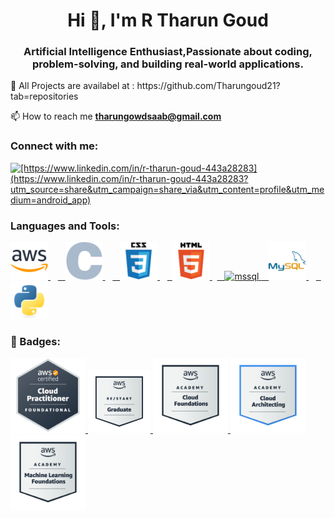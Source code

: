 <h1 align="center">Hi 👋, I'm R Tharun Goud</h1>
<h3 align="center">Artificial Intelligence Enthusiast,Passionate about coding, problem-solving, and building real-world applications.</h3>
 💼 All Projects are availabel at : https://github.com/Tharungoud21?tab=repositories<br>
 
 📫 How to reach me **tharungowdsaab@gmail.com**

<h3 align="left">Connect with me:</h3>
<p align="left">
<a href="https://linkedin.com/in/https://www.linkedin.com/in/r-tharun-goud-443a28283" target="blank"><img align="center" src="https://raw.githubusercontent.com/rahuldkjain/github-profile-readme-generator/master/src/images/icons/Social/linked-in-alt.svg" alt="[https://www.linkedin.com/in/r-tharun-goud-443a28283](https://www.linkedin.com/in/r-tharun-goud-443a28283?utm_source=share&utm_campaign=share_via&utm_content=profile&utm_medium=android_app)" height="30" width="40" /></a>
</p>

<h3 align="left">Languages and Tools:</h3>
<p align="left"> <a href="https://aws.amazon.com" target="_blank" rel="noreferrer">   <img src="https://raw.githubusercontent.com/devicons/devicon/master/icons/amazonwebservices/amazonwebservices-original-wordmark.svg" alt="aws" width="60" height="60"/> </a> &nbsp;&nbsp; <a href="https://www.cprogramming.com/" target="_blank" rel="noreferrer">&nbsp;&nbsp; <img src="https://raw.githubusercontent.com/devicons/devicon/master/icons/c/c-original.svg" alt="c" width="60" height="60"/> </a> &nbsp; &nbsp;<a href="https://www.w3schools.com/css/" target="_blank" rel="noreferrer"> &nbsp;&nbsp;<img src="https://raw.githubusercontent.com/devicons/devicon/master/icons/css3/css3-original-wordmark.svg" alt="css3" width="60" height="60"/> </a>&nbsp;&nbsp; <a href="https://www.w3.org/html/" target="_blank" rel="noreferrer"> &nbsp;&nbsp;<img src="https://raw.githubusercontent.com/devicons/devicon/master/icons/html5/html5-original-wordmark.svg" alt="html5" width="60" height="60"/> </a> &nbsp;&nbsp;<a href="https://www.microsoft.com/en-us/sql-server" target="_blank" rel="noreferrer"> &nbsp;&nbsp;<img src="https://www.svgrepo.com/show/303229/microsoft-sql-server-logo.svg" alt="mssql" width="60" height="60"/> </a> <a href="https://www.mysql.com/" target="_blank" rel="noreferrer">&nbsp;&nbsp; <img src="https://raw.githubusercontent.com/devicons/devicon/master/icons/mysql/mysql-original-wordmark.svg" alt="mysql" width="60" height="60"/> </a>&nbsp;&nbsp; <a href="https://www.python.org" target="_blank" rel="noreferrer">&nbsp;&nbsp; <img src="https://raw.githubusercontent.com/devicons/devicon/master/icons/python/python-original.svg" alt="python" width="60" height="60"/> </a> </p>

<h3 align="left">🏅 Badges:</h3>
<p>
  <a href="https://www.credly.com/badges/260c5add-2809-45c8-b038-e1ea013ed0b7/public_url" target="_blank">
    <img src="aws-certified-cloud-practitioner (1).png" alt="AWS Badge 1"  width="120" height="120" />
  </a>
 <a href="https://www.credly.com/badges/0e0c27fe-3d7a-492a-bb21-d41f6af21619/public_url" target="_blank">
    <img src="aws-re-start-graduate.png" alt="AWS Badge 3"  width="100" height="100" />
  </a>

  <a href="https://www.credly.com/badges/33afc33e-5c73-478d-b89c-9b4dfbf199d0/public_url" target="_blank">
    <img src="aws-academy-graduate-aws-academy-cloud-foundations (1).png" alt="AWS Badge 3" width="120" height="120" />
  </a>
 
 <a href="https://www.credly.com/badges/2afb236d-f728-41bc-b1ed-3c1bfa2d3503/public_url" target="_blank">
    <img src="aws-academy-graduate-aws-academy-cloud-architecting (1).png" alt="AWS Badge 2" width="120" height="120" />
  </a>
  
 <a href="https://www.credly.com/badges/adc578d9-0c53-4dbe-ad0e-ab7adda175ab/public_url" target="_blank">
    <img src="aws-academy-graduate-aws-academy-machine-learning-foundations (1).png" alt="AWS Badge 3" width="120" height="120" />
  </a>
</p>
